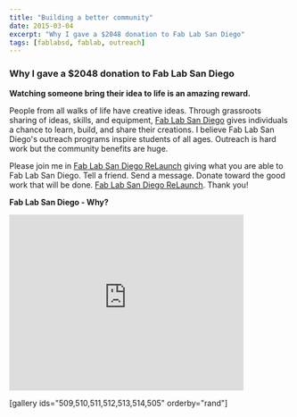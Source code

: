 ```yaml
---
title: "Building a better community"
date: 2015-03-04
excerpt: "Why I gave a $2048 donation to Fab Lab San Diego"
tags: [fablabsd, fablab, outreach]
---
```


### Why I gave a $2048 donation to Fab Lab San Diego

**Watching someone bring their idea to life is an amazing reward.**

People from all walks of life have creative ideas. Through grassroots sharing
of ideas, skills, and equipment, [Fab Lab San Diego](http://fablabsd.org)
gives individuals a chance to learn, build, and share their creations. I
believe Fab Lab San Diego's outreach programs inspire students of all ages.
Outreach is hard work but the community benefits are huge.

Please join me in [Fab Lab San Diego ReLaunch](http://igg.me/at/fablabsd/x/3914440)
giving what you are able to Fab Lab San Diego. Tell a friend. Send a message.
Donate toward the good work that will be done.
[Fab Lab San Diego ReLaunch](http://igg.me/at/fablabsd/x/3914440). Thank you!

**Fab Lab San Diego - Why?**

<iframe src="https://www.youtube.com/embed/vw3749HLUmo" width="420" height="315" frameborder="0" allowfullscreen="allowfullscreen"></iframe>

[gallery ids="509,510,511,512,513,514,505" orderby="rand"]
